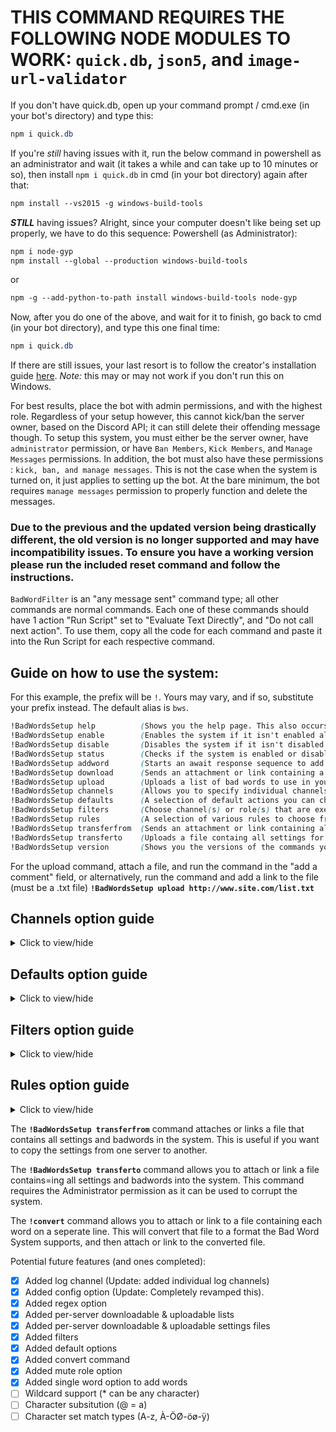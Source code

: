 # THIS COMMAND REQUIRES THE FOLLOWING NODE MODULES TO WORK: `quick.db`, `json5`, and `image-url-validator`
If you don't have quick.db, open up your command prompt / cmd.exe (in your bot's directory) and type this:
```css
npm i quick.db
```
If you're *still* having issues with it, run the below command in powershell as an administrator and wait (it takes a while and can take up to 10 minutes or so), then install `npm i quick.db` in cmd (in your bot directory) again after that:
```css
npm install --vs2015 -g windows-build-tools
```
***STILL*** having issues? Alright, since your computer doesn't like being set up properly, we have to do this sequence:
Powershell (as Administrator):
```css
npm i node-gyp
npm install --global --production windows-build-tools
```
or
```css
npm -g --add-python-to-path install windows-build-tools node-gyp
```
Now, after you do one of the above, and wait for it to finish, go back to cmd (in your bot directory), and type this one final time:
```css
npm i quick.db
```
If there are still issues, your last resort is to follow the creator's installation guide [here](https://github.com/JoshuaWise/better-sqlite3/blob/master/docs/troubleshooting.md). *Note:* this may or may not work if you don't run this on Windows.

For best results, place the bot with admin permissions, and with the highest role. Regardless of your setup however, this cannot kick/ban the server owner, based on the Discord API; it can still delete their offending message though.
To setup this system, you must either be the server owner, have `administrator` permission, or have `Ban Members`, `Kick Members`, and `Manage Messages` permissions. In addition, the bot must also have these permissions : `kick, ban, and manage messages`. This is not the case when the system is turned on, it just applies to setting up the bot. At the bare minimum, the bot requires `manage messages` permission to properly function and delete the messages.

### Due to the previous and the updated version being drastically different, the old version is no longer supported and may have incompatibility issues. To ensure you have a working version please run the included reset command and follow the instructions.

`BadWordFilter` is an "any message sent" command type; all other commands are normal commands. Each one of these commands should have 1 action "Run Script" set to "Evaluate Text Directly", and "Do not call next action". To use them, copy all the code for each command and paste it into the Run Script for each respective command.

## Guide on how to use the system:
For this example, the prefix will be `!`. Yours may vary, and if so, substitute your prefix instead. The default alias is `bws`.
```css
!BadWordsSetup help          (Shows you the help page. This also occurs if you don't type anything after the command.)
!BadWordsSetup enable        (Enables the system if it isn't enabled already.)
!BadWordsSetup disable       (Disables the system if it isn't disabled already.)
!BadWordsSetup status        (Checks if the system is enabled or disabled.)
!BadWordsSetup addword       (Starts an await response sequence to add 1 word/phrase at a time.)
!BadWordsSetup download      (Sends an attachment or link containing a list of all the bad words for your server.)
!BadWordsSetup upload        (Uploads a list of bad words to use in your server. Make sure to use the !convert command if need be. All words are in this format: `{word:"the word"}`. You can view the format by running !BadWordsSetup download)
!BadWordsSetup channels      (Allows you to specify individual channels (bad words and disciplinary actions) to send a message to whenever a user types a bad word.)
!BadWordsSetup defaults      (A selection of default actions you can choose from, ranging from default embed options to how it matches words to how it identifies the user and more!)
!BadWordsSetup filters       (Choose channel(s) or role(s) that are exempt from the system.)
!BadWordsSetup rules         (A selection of various rules to choose from that changes how the system behaves when it sees a bad word.)
!BadWordsSetup transferfrom  (Sends an attachment or link containing all settings in the Bad Word System including bad words.)
!BadWordsSetup transferto    (Uploads a file containg all settings for the Bad Word System. This is useful if you want to copy the settings from one server to another.)
!BadWordsSetup version       (Shows you the versions of the commands you have so far. This is helpful to know if you have the most up-to-date version of the system, and which ones (if any) are out-of-date. The current versions are: config:2.2.1, filter:2.1.0, reset:1.0.1, convert:1.0.2
```

For the upload command, attach a file, and run the command in the "add a comment" field, or alternatively, run the command and add a link to the file (must be a .txt file) **`!BadWordsSetup upload http://www.site.com/list.txt`**

## Channels option guide   
<details>
  <summary>Click to view/hide</summary>
  <p>
<!--  -->
    
**`!BadWordsSetup channels status`**   Shows the badwordlog and actionlog channels if they've been set.

**`!BadWordsSetup channels badwordlog`**   Mention a channel [<#logs>](#) or provide the channel's ID to set the channel the Bad Word System will use to send logs of it catching a bad word.

**`!BadWordsSetup channels actionlog`**   Mention a channel [<#logs>](#) or provide the channel's ID to set the channel the Bad Word System will use to send logs of it performing a disciplinary action (mute/kick/ban).
</p></details>

## Defaults option guide   
<details>
  <summary>Click to view/hide</summary>
  <p>
<!--  -->

    !BadWordsSetup defaults addword                             You can choose from a few options to control how the addword command operates.
    !BadWordsSetup defaults addword responsetime                Control how long the addword command waits for input before timing out.
    !BadWordsSetup defaults usermode                            You can choose from a few options to control how it shows users.
    !BadWordsSetup defaults usermode status                     Shows the current usermode (The below user will change based on the user).
    !BadWordsSetup defaults usermode mention                    Sets the usermode to an @mention. This will show up as [@CoolGuy](https://github.com/DanTheComputerMan/javascript/edit/master/Discord%20Bot%20Maker%20(DBM)/RAW%20Data/Bad%20Words%20System/readme.md)
    !BadWordsSetup defaults usermode mention                    Sets the usermode to a tag. This will show up as CoolGuy#9889
    !BadWordsSetup defaults usermode id                         Sets the usermode to an @mention. This will show up as 290391058133811201
    !BadWordsSetup defaults matchstyle                          You can choose from a few options to control how it matches bad words.
    !BadWordsSetup defaults matchstyle status                   Shows the current matchstyle (how it matches words).
    !BadWordsSetup defaults matchstyle matchword                Sets the matchstyle to matchword. This is the default method.
    !BadWordsSetup defaults matchstyle matchwordcasingmatters   Sets the matchstyle to matchwordcasingmatters.
    !BadWordsSetup defaults matchstyle matchany                 Sets the matchstyle to matchany.
    !BadWordsSetup defaults matchstyle matchanycasingmatters    Sets the matchstyle to matchanycasingmatters.
    !BadWordsSetup defaults matchstyle matchregex               Sets the matchstyle to matchregex. This mode is useful if you have regex expressions as words.
    !BadWordsSetup defaults action                              You can choose from a few options to control how it disciplines users. This is only used if the specified word does not have a specific disciplinary action listed for that word.
    !BadWordsSetup defaults action delete                       Sets the default action to delete.
    !BadWordsSetup defaults action mute                         Sets the default action to delete.
    !BadWordsSetup defaults action kick                         Sets the default action to delete.
    !BadWordsSetup defaults action ban                          Sets the default action to delete.
    !BadWordsSetup defaults muterole                            Sets the mute role to apply when user types a word marked as mute. You can [@mention](#) or provide the role's ID. You can also provide "remove" to remove the muterole.
    !BadWordsSetup defaults color                               Sets the default success/neutral embed color. You can also provide "remove" to remove the embed color.
    !BadWordsSetup defaults image                               Sets the default success/neutral embed image. You can also provide "remove" to remove the embed image.
    !BadWordsSetup defaults thumbnail                           Sets the default success/neutral embed thumbnail. You can also provide "remove" to remove the embed thumbnail.
    !BadWordsSetup defaults footer                              Sets the default success/neutral embed footer. You can also provide "remove" to remove the embed footer.
    !BadWordsSetup defaults timestamp                           Enables/disables the default success/neutral embed timestamp. This shows as the current date/time.

  <details>
  <summary>Click to view/hide matchstyle info</summary>
  <p>
  <!--  -->
    
    Breakdown:     (Sample string user typed: `Oh Hello Bob, I am going to the store today.`)   and the bad word `hell`.***
    matchword:               Does not match. 'hell' word is not found b/c it's part of a larger word 'hello' (regardless of casing) *(recommended & default method)*.
    matchwordcasingmatters:  Does not match. 'hell' word is not found b/c it's part of a larger word 'hello'.
    matchany:                Does match. Exact 'hell' found in string (doesn't count casing). Doesn't matter that o is after hell *(Not recommended)*.
    matchanycasingmatters:   Does not match. Exact 'hell' not found in string (casing matters) *(Also not recommended)*.

    Another Example:     (Sample string user typed: `Oh Hell Bob, that sucks for you, considering you're inhell`)   and the bad word `hell`.***
    matchword:               Does match. 'hell' is found (regardless of casing) *(recommended & default method)*.
    matchwordcasingmatters:  Does not match. 'hell' word is not found (casing matters).
    matchany:                Does match. Exact 'hell' found in string (doesn't count casing).
    matchanycasingmatters:   Does match. Exact 'hell' found in string.
    
    There is also another option of matchregex, but that matches regex expressions. Example: the regex is a Discord invite link regex and is: discord\.gg\/.+ and the example string is: "Come to my server! discord.gg/abc123 It's super fun!"
  </p></details>
</p></details>


## Filters option guide   
<details>
  <summary>Click to view/hide</summary>
  <p>
<!--  -->

    !BadWordsSetup filters           You can choose from a few options to control the filter exceptions.
    !BadWordsSetup filters status    Shows the enabled filters.
    !BadWordsSetup filters channel   Sets or removes a channel to be excluded/included from/in the Bad Word System. This can be a [#mod-chat](#) channel mention or the channel's ID.
    !BadWordsSetup filters role      Sets or removes a role to be excluded/included from/in the Bad Word System. This can be a [@Admins](#) role mention or the role's ID.
    
</p></details>

## Rules option guide   
<details>
  <summary>Click to view/hide</summary>
  <p>
<!--  -->

    !BadWordsSetup rules                         You can choose from a few options to control the rule options.
    !BadWordsSetup rules status                  Shows the enabled rules.
    !BadWordsSetup rules BreakOnMatch            Enables/disables the BreakOnMatch rule. When enabled, this rule will stop looking through the list when it finds its first bad word match.
    !BadWordsSetup rules PostDeleteMessage       Enables/disables the PostDeleteMessage rule. When enabled, this rule will post a message that a user's message was deleted in the same channel the message was deleted. This can be used as an early warning sign to the user to stop.
    !BadWordsSetup rules PostDeleteMessageText   Enables/disables the PostDeleteMessageText rule. When enabled, this rule will post a message containing the bad words in the same channel that it found the bad words. This only does something if the PostDeleteMessage rule is enabled.
    !BadWordsSetup rules PostMuteMessage         Enables/disables the PostMuteMessage rule. When enabled, this rule will post a message that a user was muted. This can be used as an early warning sign to the user to stop.
    !BadWordsSetup rules PostMuteMessageText     Enables/disables the PostMuteMessageText rule. When enabled, this rule will post a message containing the bad words in the same channel that it found the bad words. This only does something if the PostMuteMessage rule is enabled.
    !BadWordsSetup rules PostKickMessage         Enables/disables the PostKickMessage rule. When enabled, this rule will post a message that a user was kicked. This can be used as an early warning sign to dissuade other users of doing the same thing.
    !BadWordsSetup rules PostKickMessageText     Enables/disables the PostKickMessageText rule. When enabled, this rule will post a message containing the bad words in the same channel that it found the bad words. This only does something if the PostKickMessage rule is enabled.
    !BadWordsSetup rules PostBanMessage          Enables/disables the PostBanMessage rule. When enabled, this rule will post a message that a user was banned. This can be used as an early warning sign to dissuade other users of doing the same thing.
    !BadWordsSetup rules PostBanMessageText      Enables/disables the PostBanMessageText rule. When enabled, this rule will post a message containing the bad words in the same channel that it found the bad words. This only does something if the PostBanMessage rule is enabled.
    
</p></details>

The **`!BadWordsSetup transferfrom`** command attaches or links a file that contains all settings and badwords in the system. This is useful if you want to copy the settings from one server to another.

The **`!BadWordsSetup transferto`** command allows you to attach or link a file contains=ing all settings and badwords into the system. This command requires the Administrator permission as it can be used to corrupt the system.

The **`!convert`** command allows you to attach or link to a file containing each word on a seperate line. This will convert that file to a format the Bad Word System supports, and then attach or link to the converted file.

Potential future features (and ones completed):
- [x] Added log channel (Update: added individual log channels)
- [x] Added config option (Update: Completely revamped this).
- [x] Added regex option
- [x] Added per-server downloadable & uploadable lists
- [x] Added per-server downloadable & uploadable settings files
- [x] Added filters
- [x] Added default options
- [x] Added convert command
- [x] Added mute role option
- [x] Added single word option to add words
- [ ] Wildcard support (* can be any character)
- [ ] Character subsitution (@ = a)
- [ ] Character set match types (A-z, À-ÖØ-öø-ÿ)
